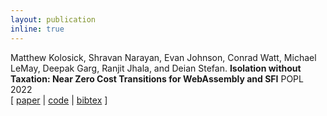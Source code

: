 ```yaml
---
layout: publication
inline: true
---
```


<tr valign="top">
<td class="bibtexnumber" align="right">
</td>
<td class="bibtexitem">
Matthew Kolosick, Shravan Narayan, Evan Johnson, Conrad Watt, Michael LeMay, Deepak Garg, Ranjit Jhala, and Deian Stefan.
<b>Isolation without Taxation: Near Zero Cost Transitions for WebAssembly and SFI</b>
POPL 2022 <br> 
[ 
<a href="https://dl.acm.org/doi/pdf/10.1145/3498688">paper</a>
 | 
<a href="https://github.com/PLSysSec/zerocost_root">code</a>
 | 
<a href="https://cseweb.ucsd.edu//~dstefan/pubs/kolosick:2022:isolation.bib">bibtex</a>
]

</td>
</tr>
